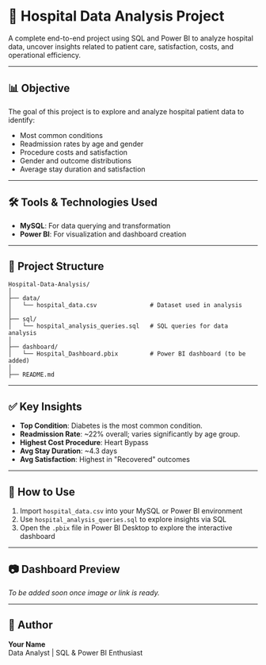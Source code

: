 # 🏥 Hospital Data Analysis Project

A complete end-to-end project using SQL and Power BI to analyze hospital data, uncover insights related to patient care, satisfaction, costs, and operational efficiency.

---

## 📊 Objective

The goal of this project is to explore and analyze hospital patient data to identify:

- Most common conditions
- Readmission rates by age and gender
- Procedure costs and satisfaction
- Gender and outcome distributions
- Average stay duration and satisfaction

---

## 🛠 Tools & Technologies Used

- **MySQL**: For data querying and transformation
- **Power BI**: For visualization and dashboard creation

---

## 📁 Project Structure

```
Hospital-Data-Analysis/
│
├── data/
│   └── hospital_data.csv               # Dataset used in analysis
│
├── sql/
│   └── hospital_analysis_queries.sql   # SQL queries for data analysis
│
├── dashboard/
│   └── Hospital_Dashboard.pbix         # Power BI dashboard (to be added)
│
├── README.md
```

---

## ✅ Key Insights

- **Top Condition**: Diabetes is the most common condition.
- **Readmission Rate**: \~22% overall; varies significantly by age group.
- **Highest Cost Procedure**: Heart Bypass
- **Avg Stay Duration**: \~4.3 days
- **Avg Satisfaction**: Highest in "Recovered" outcomes

---

## 🚀 How to Use

1. Import `hospital_data.csv` into your MySQL or Power BI environment
2. Use `hospital_analysis_queries.sql` to explore insights via SQL
3. Open the `.pbix` file in Power BI Desktop to explore the interactive dashboard

---

## 📷 Dashboard Preview

*To be added soon once image or link is ready.*

---

## 📌 Author

**Your Name**\
Data Analyst | SQL & Power BI Enthusiast

